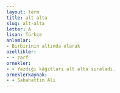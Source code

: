```yaml
---
layout: term
title: alt alta
slug: alt-alta
letter: A
lisan: Türkçe
anlamlar:
- Birbirinin altında olarak
ozellikler:
- - zarf
ornekler:
- - Yazdığı kâğıtları alt alta sıraladı.
orneklerkaynak:
- - Sabahattin Ali
---
```

